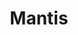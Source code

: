 ---
layout: page
title: Mantis
permalink: /data_processing/mantis/
parent: Data Processing
nav_order: 4
---